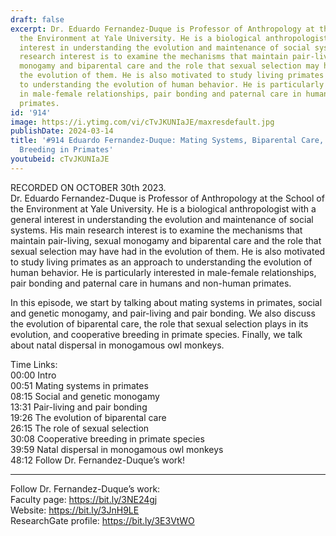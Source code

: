 ```yaml
---
draft: false
excerpt: Dr. Eduardo Fernandez-Duque is Professor of Anthropology at the School of
  the Environment at Yale University. He is a biological anthropologist with a general
  interest in understanding the evolution and maintenance of social systems. His main
  research interest is to examine the mechanisms that maintain pair-living, sexual
  monogamy and biparental care and the role that sexual selection may have had in
  the evolution of them. He is also motivated to study living primates as an approach
  to understanding the evolution of human behavior. He is particularly interested
  in male-female relationships, pair bonding and paternal care in humans and non-human
  primates.
id: '914'
image: https://i.ytimg.com/vi/cTvJKUNIaJE/maxresdefault.jpg
publishDate: 2024-03-14
title: '#914 Eduardo Fernandez-Duque: Mating Systems, Biparental Care, and Cooperative
  Breeding in Primates'
youtubeid: cTvJKUNIaJE
---
```

<div class="timelinks">

RECORDED ON OCTOBER 30th 2023.  
Dr. Eduardo Fernandez-Duque is Professor of Anthropology at the School of the Environment at Yale University. He is a biological anthropologist with a general interest in understanding the evolution and maintenance of social systems. His main research interest is to examine the mechanisms that maintain pair-living, sexual monogamy and biparental care and the role that sexual selection may have had in the evolution of them. He is also motivated to study living primates as an approach to understanding the evolution of human behavior. He is particularly interested in male-female relationships, pair bonding and paternal care in humans and non-human primates.

In this episode, we start by talking about mating systems in primates, social and genetic monogamy, and pair-living and pair bonding. We also discuss the evolution of biparental care, the role that sexual selection plays in its evolution, and cooperative breeding in primate species. Finally, we talk about natal dispersal in monogamous owl monkeys. 

Time Links:  
<time>00:00</time> Intro  
<time>00:51</time> Mating systems in primates  
<time>08:15</time> Social and genetic monogamy  
<time>13:31</time> Pair-living and pair bonding  
<time>19:26</time> The evolution of biparental care  
<time>26:15</time> The role of sexual selection  
<time>30:08</time> Cooperative breeding in primate species  
<time>39:59</time> Natal dispersal in monogamous owl monkeys  
<time>48:12</time> Follow Dr. Fernandez-Duque’s work!

---

Follow Dr. Fernandez-Duque’s work:  
Faculty page: https://bit.ly/3NE24gj  
Website: https://bit.ly/3JnH9LE  
ResearchGate profile: https://bit.ly/3E3VtWO
</div>


